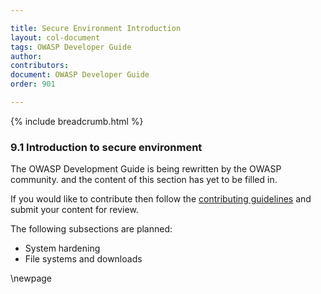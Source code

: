 ```yaml
---

title: Secure Environment Introduction
layout: col-document
tags: OWASP Developer Guide
author:
contributors:
document: OWASP Developer Guide
order: 901

---
```


{% include breadcrumb.html %}

### 9.1 Introduction to secure environment

The OWASP Development Guide is being rewritten by the OWASP community.
and the content of this section has yet to be filled in.

If you would like to contribute then follow the
[contributing guidelines](https://github.com/OWASP/www-project-developer-guide/blob/main/CONTRIBUTING.md)
and submit your content for review.

The following subsections are planned:

* System hardening
* File systems and downloads

\newpage
